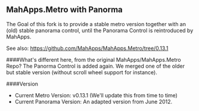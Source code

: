 ## MahApps.Metro with Panorma

The Goal of this fork is to provide a stable metro version together with an (old) stable panorama control, until the Panorama Control is reintroduced by MahApps.

See also: https://github.com/MahApps/MahApps.Metro/tree/0.13.1

####What's different here, from the original MahApps/MahApps.Metro Repo?
The Panorma Control is added again. We merged one of the older but stable version (without scroll wheel support for instance).

####Version
* Current Metro Version: v0.13.1 (We'll update this from time to time)
* Current Panorama Version: An adapted version from June 2012.

